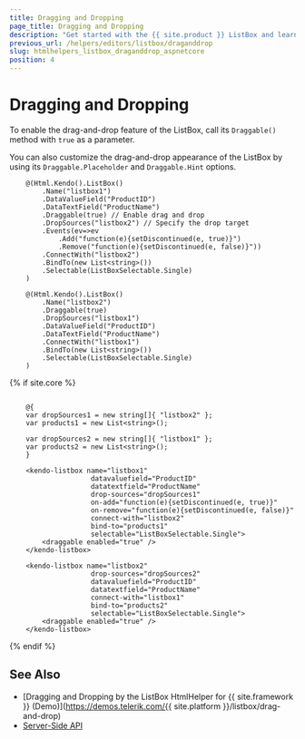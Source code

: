 ```yaml
---
title: Dragging and Dropping
page_title: Dragging and Dropping
description: "Get started with the {{ site.product }} ListBox and learn how to enable the drag-and-drop functionality."
previous_url: /helpers/editors/listbox/draganddrop
slug: htmlhelpers_listbox_draganddrop_aspnetcore
position: 4
---
```


# Dragging and Dropping

To enable the drag-and-drop feature of the ListBox, call its `Draggable()` method with `true` as a parameter.

You can also customize the drag-and-drop appearance of the ListBox by using its `Draggable.Placeholder` and `Draggable.Hint` options.

```HtmlHelper
    @(Html.Kendo().ListBox()
        .Name("listbox1")
        .DataValueField("ProductID")
        .DataTextField("ProductName")
        .Draggable(true) // Enable drag and drop
        .DropSources("listbox2") // Specify the drop target
        .Events(ev=>ev
            .Add("function(e){setDiscontinued(e, true)}")
            .Remove("function(e){setDiscontinued(e, false)}"))
        .ConnectWith("listbox2")
        .BindTo(new List<string>())
        .Selectable(ListBoxSelectable.Single)
    )

    @(Html.Kendo().ListBox()
        .Name("listbox2")
        .Draggable(true)
        .DropSources("listbox1")
        .DataValueField("ProductID")
        .DataTextField("ProductName")
        .ConnectWith("listbox1")
        .BindTo(new List<string>())
        .Selectable(ListBoxSelectable.Single)
    )
```
{% if site.core %}
```TagHelper

    @{
    var dropSources1 = new string[]{ "listbox2" };
    var products1 = new List<string>();

    var dropSources2 = new string[]{ "listbox1" };
    var products2 = new List<string>();
    }

    <kendo-listbox name="listbox1"
                    datavaluefield="ProductID"
                    datatextfield="ProductName"
                    drop-sources="dropSources1"
                    on-add="function(e){setDiscontinued(e, true)}"
                    on-remove="function(e){setDiscontinued(e, false)}"
                    connect-with="listbox2"
                    bind-to="products1"
                    selectable="ListBoxSelectable.Single">
        <draggable enabled="true" />
    </kendo-listbox>

    <kendo-listbox name="listbox2"
                    drop-sources="dropSources2"
                    datavaluefield="ProductID"
                    datatextfield="ProductName"
                    connect-with="listbox1"
                    bind-to="products2"
                    selectable="ListBoxSelectable.Single">
        <draggable enabled="true" />
    </kendo-listbox>

```
{% endif %}

## See Also

* [Dragging and Dropping by the ListBox HtmlHelper for {{ site.framework }} (Demo)](https://demos.telerik.com/{{ site.platform }}/listbox/drag-and-drop)
* [Server-Side API](/api/listbox)
